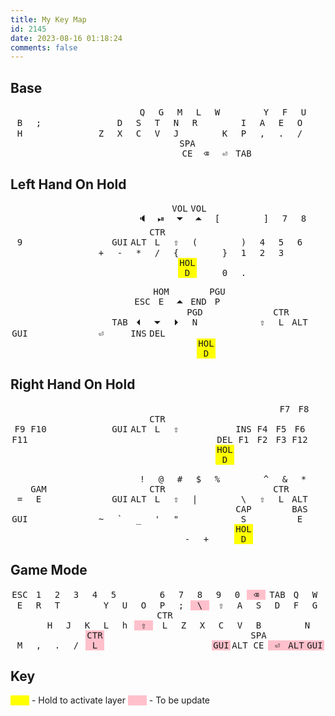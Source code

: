 ```yaml
---
title: My Key Map
id: 2145
date: 2023-08-16 01:18:24
comments: false
---
```

<style>
kbd { 
    width: 30px;
    display: inline-block;
    text-align: center;
}
box { 
    width: 48px;
    display: inline-block;
}
left-space{ 
    width: 216px;
    display: inline-block;
}
</style>

## Base
<box></box><box>        </box><box>        </box><box>        </box><box>        </box><box>        </box><box></box><box>        </box><box>        </box><box>        </box><box>        </box><box>        </box><box></box>
<box></box><kbd>Q       </kbd><kbd>G       </kbd><kbd>M       </kbd><kbd>L       </kbd><kbd>W       </kbd><box></box><kbd>Y       </kbd><kbd>F       </kbd><kbd>U       </kbd><kbd>B       </kbd><kbd>;       </kbd><box></box>
<box></box><kbd>D       </kbd><kbd>S       </kbd><kbd>T       </kbd><kbd>N       </kbd><kbd>R       </kbd><box></box><kbd>I       </kbd><kbd>A       </kbd><kbd>E       </kbd><kbd>O       </kbd><kbd>H       </kbd><box></box>
<box></box><kbd>Z       </kbd><kbd>X       </kbd><kbd>C       </kbd><kbd>V       </kbd><kbd>J       </kbd><box></box><kbd>K       </kbd><kbd>P       </kbd><kbd>,       </kbd><kbd>.       </kbd><kbd>/       </kbd><box></box>
<left-space></left-space><kbd>SPACE</kbd><kbd>&#x232B;</kbd><kbd>&#x23CE;</kbd><kbd>TAB</kbd>

## Left Hand On Hold

<box></box><box>        </box><box>        </box><box>        </box><box>        </box><box>        </box><box></box><box>        </box><box>        </box><box>        </box><box>        </box><box>        </box><box></box>
<box></box><kbd>&#x1F508;</kbd><kbd>&#x23EF;</kbd><kbd>VOL&#x23F7;</kbd><kbd>VOL&#x23F6;</kbd><kbd>[       </kbd><box></box><kbd>]       </kbd><kbd>7       </kbd><kbd>8       </kbd><kbd>9       </kbd><kbd>&#x2800;</kbd><box></box>
<box></box><kbd>GUI     </kbd><kbd>ALT     </kbd><kbd>CTRL    </kbd><kbd>&#x21E7;</kbd><kbd>(       </kbd><box></box><kbd>)       </kbd><kbd>4       </kbd><kbd>5       </kbd><kbd>6       </kbd><kbd>&#x2800;</kbd><box></box>
<box></box><kbd>+       </kbd><kbd>-       </kbd><kbd>*       </kbd><kbd>/       </kbd><kbd>{       </kbd><box></box><kbd>}       </kbd><kbd>1       </kbd><kbd>2       </kbd><kbd>3       </kbd><kbd>&#x2800;</kbd><box></box>
<left-space></left-space><kbd style="background-color: yellow">HOLD</kbd><kbd>&#x2800;</kbd><kbd>0       </kbd><kbd>.       </kbd>

<box></box><box>        </box><box>        </box><box>        </box><box>        </box><box>        </box><box></box><box>        </box><box>        </box><box>        </box><box>        </box><box>        </box><box></box>
<box></box><kbd>ESC     </kbd><kbd>HOME    </kbd><kbd>&#x23F6;</kbd><kbd>END     </kbd><kbd>PGUP    </kbd><box></box><kbd>&#x2800;</kbd><kbd>&#x2800;</kbd><kbd>&#x2800;</kbd><kbd>&#x2800;</kbd><kbd>&#x2800;</kbd><box></box>
<box></box><kbd>TAB     </kbd><kbd>&#x23F4;</kbd><kbd>&#x23F7;</kbd><kbd>&#x23F5;</kbd><kbd>PGDN    </kbd><box></box><kbd>&#x2800;</kbd><kbd>&#x21E7;</kbd><kbd>CTRL    </kbd><kbd>ALT     </kbd><kbd>GUI     </kbd><box></box>
<box></box><kbd>&#x23CE;</kbd><kbd>&#x2800;</kbd><kbd>INS     </kbd><kbd>DEL     </kbd><kbd>&#x2800;</kbd><box></box><kbd>&#x2800;</kbd><kbd>&#x2800;</kbd><kbd>&#x2800;</kbd><kbd>&#x2800;</kbd><kbd>&#x2800;</kbd><box></box>
<left-space></left-space><kbd>&#x2800;</kbd><kbd style="background-color: yellow">HOLD</kbd><kbd>&#x2800;</kbd><kbd>&#x2800;</kbd><box></box><box></box><box></box><box></box><box></box>

## Right Hand On Hold

<box></box><box>        </box><box>        </box><box>        </box><box>        </box><box>        </box><box></box><box>        </box><box>        </box><box>        </box><box>        </box><box>        </box><box></box>
<box></box><kbd>&#x2800;</kbd><kbd>&#x2800;</kbd><kbd>&#x2800;</kbd><kbd>&#x2800;</kbd><kbd>&#x2800;</kbd><box></box><kbd>&#x2800;</kbd><kbd>F7      </kbd><kbd>F8      </kbd><kbd>F9      </kbd><kbd>F10     </kbd><box></box>
<box></box><kbd>GUI     </kbd><kbd>ALT     </kbd><kbd>CTRL    </kbd><kbd>&#x21E7;</kbd><kbd>&#x2800;</kbd><box></box><kbd>INS     </kbd><kbd>F4      </kbd><kbd>F5      </kbd><kbd>F6      </kbd><kbd>F11     </kbd><box></box>
<box></box><kbd>&#x2800;</kbd><kbd>&#x2800;</kbd><kbd>&#x2800;</kbd><kbd>&#x2800;</kbd><kbd>&#x2800;</kbd><box></box><kbd>DEL     </kbd><kbd>F1      </kbd><kbd>F2      </kbd><kbd>F3      </kbd><kbd>F12     </kbd><box></box>
<left-space></left-space><kbd>&#x2800;</kbd><kbd>&#x2800;</kbd><kbd style="background-color: yellow">HOLD</kbd><kbd>&#x2800;</kbd>

<box></box><box>        </box><box>        </box><box>        </box><box>        </box><box>        </box><box></box><box>        </box><box>        </box><box>        </box><box>        </box><box>        </box><box></box>
<box></box><kbd>!       </kbd><kbd>@       </kbd><kbd>#       </kbd><kbd>$       </kbd><kbd>%       </kbd><box></box><kbd>^       </kbd><kbd>&       </kbd><kbd>*       </kbd><kbd>=       </kbd><kbd>GAME    </kbd><box></box>
<box></box><kbd>GUI     </kbd><kbd>ALT     </kbd><kbd>CTRL    </kbd><kbd>&#x21E7;</kbd><kbd>|       </kbd><box></box><kbd>\       </kbd><kbd>&#x21E7;</kbd><kbd>CTRL    </kbd><kbd>ALT     </kbd><kbd>GUI     </kbd><box></box>
<box></box><kbd>~       </kbd><kbd>`       </kbd><kbd>_       </kbd><kbd>'       </kbd><kbd>"       </kbd><box></box><kbd>&#x2800;</kbd><kbd>CAPS    </kbd><kbd>&#x2800;</kbd><kbd>&#x2800;</kbd><kbd>BASE    </kbd><box></box>
<left-space></left-space><kbd>-       </kbd><kbd>+       </kbd><kbd>&#x2800;</kbd><kbd style="background-color: yellow">HOLD</kbd>

## Game Mode
<kbd>ESC     </kbd><kbd>1       </kbd><kbd>2       </kbd><kbd>3       </kbd><kbd>4       </kbd><kbd>5       </kbd><box></box><kbd>6       </kbd><kbd>7       </kbd><kbd>8       </kbd><kbd>9       </kbd><kbd>0       </kbd><kbd style="background-color: pink">&#x232B;</kbd>
<kbd>TAB     </kbd><kbd>Q       </kbd><kbd>W       </kbd><kbd>E       </kbd><kbd>R       </kbd><kbd>T       </kbd><box></box><kbd>Y       </kbd><kbd>U       </kbd><kbd>O       </kbd><kbd>P       </kbd><kbd>;       </kbd><kbd style="background-color: pink">\       </kbd>
<kbd>&#x21E7;</kbd><kbd>A       </kbd><kbd>S       </kbd><kbd>D       </kbd><kbd>F       </kbd><kbd>G       </kbd><box></box><kbd>H       </kbd><kbd>J       </kbd><kbd>K       </kbd><kbd>L       </kbd><kbd>h       </kbd><kbd style="background-color: pink">&#x21E7;</kbd>
<kbd>CTRL    </kbd><kbd>Z       </kbd><kbd>X       </kbd><kbd>C       </kbd><kbd>V       </kbd><kbd>B       </kbd><box></box><kbd>N       </kbd><kbd>M       </kbd><kbd>,       </kbd><kbd>.       </kbd><kbd>/       </kbd><kbd style="background-color: pink">CTRL    </kbd>
<left-space style="width: 168px;"></left-space><kbd style="background-color: pink">GUI</kbd><kbd>ALT</kbd><kbd>SPACE</kbd><kbd style="background-color: pink">&#x23CE;</kbd><kbd style="background-color: pink">ALT</kbd><kbd style="background-color: pink">GUI</kbd>

## Key
<kbd style="background-color: yellow">&#x2800;</kbd> - Hold to activate layer
<kbd style="background-color: pink">&#x2800;</kbd> - To be update